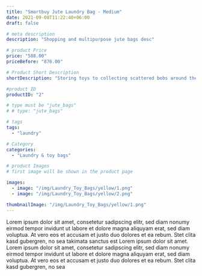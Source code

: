 ```yaml
---
title: "Smartbuy Jute Laundry Bag - Medium"
date: 2021-09-08T11:22:40+06:00
draft: false

# meta description
description: "Shopping and multipurpose jute bags desc"

# product Price
price: "588.00"
priceBefore: "876.00"

# Product Short Description
shortDescription: "Storing toys to collecting scattered bobs around the house, these flamboyant multiutility bags in vivid colors exquisitely match your decor and do everything."

#product ID
productID: "2"

# type must be "jute_bags"
# # type: "jute_bags"

# tags
tags:
  - "laundry"

# Category
categories:
  - "Laundry & toy bags"

# product Images
# first image will be shown in the product page

images:
  - image: "/img/Laundry_Toy_Bags/yellow/1.png"
  - image: "/img/Laundry_Toy_Bags/yellow/2.png"

thumbnailImage: "/img/Laundry_Toy_Bags/yellow/1.png"
---
```


Lorem ipsum dolor sit amet, consetetur sadipscing elitr, sed diam nonumy eirmod tempor invidunt ut labore et dolore magna aliquyam erat, sed diam voluptua. At vero eos et accusam et justo duo dolores et ea rebum. Stet clita kasd gubergren, no sea takimata sanctus est Lorem ipsum dolor sit amet. Lorem ipsum dolor sit amet, consetetur sadipscing elitr, sed diam nonumy eirmod tempor invidunt ut labore et dolore magna aliquyam erat, sed diam voluptua. At vero eos et accusam et justo duo dolores et ea rebum. Stet clita kasd gubergren, no sea
